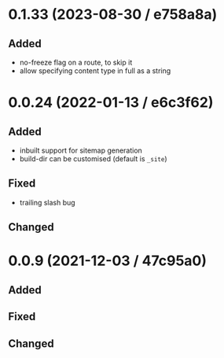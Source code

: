 # 0.1.33 (2023-08-30 / e758a8a)

## Added

- no-freeze flag on a route, to skip it
- allow specifying content type in full as a string

# 0.0.24 (2022-01-13 / e6c3f62)

## Added

- inbuilt support for sitemap generation
- build-dir can be customised (default is `_site`)

## Fixed

- trailing slash bug

## Changed

# 0.0.9 (2021-12-03 / 47c95a0)

## Added

## Fixed

## Changed